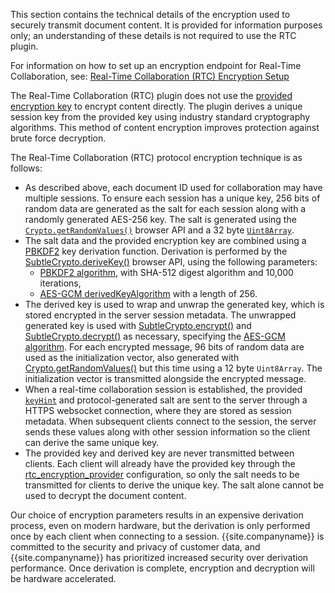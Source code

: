 This section contains the technical details of the encryption used to securely transmit document content. It is provided for information purposes only; an understanding of these details is not required to use the RTC plugin.

For information on how to set up an encryption endpoint for Real-Time Collaboration, see: [Real-Time Collaboration (RTC) Encryption Setup]({{site.baseurl}}/rtc/encryption/)

The Real-Time Collaboration (RTC) plugin does not use the [provided encryption key]({{site.baseurl}}/rtc/configuration/rtc-options-required/#rtc_encryption_provider) to encrypt content directly. The plugin derives a unique session key from the provided key using industry standard cryptography algorithms. This method of content encryption improves protection against brute force decryption.

The Real-Time Collaboration (RTC) protocol encryption technique is as follows:

* As described above, each document ID used for collaboration may have multiple sessions. To ensure each session has a unique key, 256 bits of random data are generated as the salt for each session along with a randomly generated AES-256 key. The salt is generated using the [`Crypto.getRandomValues()`](https://developer.mozilla.org/en-US/docs/Web/API/Crypto/getRandomValues) browser API and a 32 byte [`Uint8Array`](https://developer.mozilla.org/en-US/docs/Web/JavaScript/Reference/Global_Objects/Uint8Array).
* The salt data and the provided encryption key are combined using a [PBKDF2](https://tools.ietf.org/html/rfc2898#section-5.2) key derivation function. Derivation is performed by the [SubtleCrypto.deriveKey()](https://developer.mozilla.org/en-US/docs/Web/API/SubtleCrypto/deriveKey) browser API, using the following parameters:
  * [PBKDF2 algorithm](https://developer.mozilla.org/en-US/docs/Web/API/Pbkdf2Params), with SHA-512 digest algorithm and 10,000 iterations,
  * [AES-GCM derivedKeyAlgorithm](https://developer.mozilla.org/en-US/docs/Web/API/AesKeyGenParams) with a length of 256.
* The derived key is used to wrap and unwrap the generated key, which is stored encrypted in the server session metadata. The unwrapped generated key is used with [SubtleCrypto.encrypt()](https://developer.mozilla.org/en-US/docs/Web/API/SubtleCrypto/encrypt) and [SubtleCrypto.decrypt()](https://developer.mozilla.org/en-US/docs/Web/API/SubtleCrypto/decrypt) as necessary, specifying the [AES-GCM algorithm](https://developer.mozilla.org/en-US/docs/Web/API/AesGcmParams). For each encrypted message, 96 bits of random data are used as the initialization vector, also generated with [Crypto.getRandomValues()](https://developer.mozilla.org/en-US/docs/Web/API/Crypto/getRandomValues) but this time using a 12 byte `Uint8Array`. The initialization vector is transmitted alongside the encrypted message.
* When a real-time collaboration session is established, the provided [`keyHint`]({{site.baseurl}}/rtc/configuration/rtc-options-required/) and protocol-generated salt are sent to the server through a HTTPS websocket connection, where they are stored as session metadata. When subsequent clients connect to the session, the server sends these values along with other session information so the client can derive the same unique key.
* The provided key and derived key are never transmitted between clients. Each client will already have the provided key through the [rtc_encryption_provider]({{site.baseurl}}/rtc/configuration/rtc-options-required/#rtc_encryption_provider) configuration, so only the salt needs to be transmitted for clients to derive the unique key. The salt alone cannot be used to decrypt the document content.

Our choice of encryption parameters results in an expensive derivation process, even on modern hardware, but the derivation is only performed once by each client when connecting to a session. {{site.companyname}} is committed to the security and privacy of customer data, and {{site.companyname}} has prioritized increased security over derivation performance. Once derivation is complete, encryption and decryption will be hardware accelerated.
